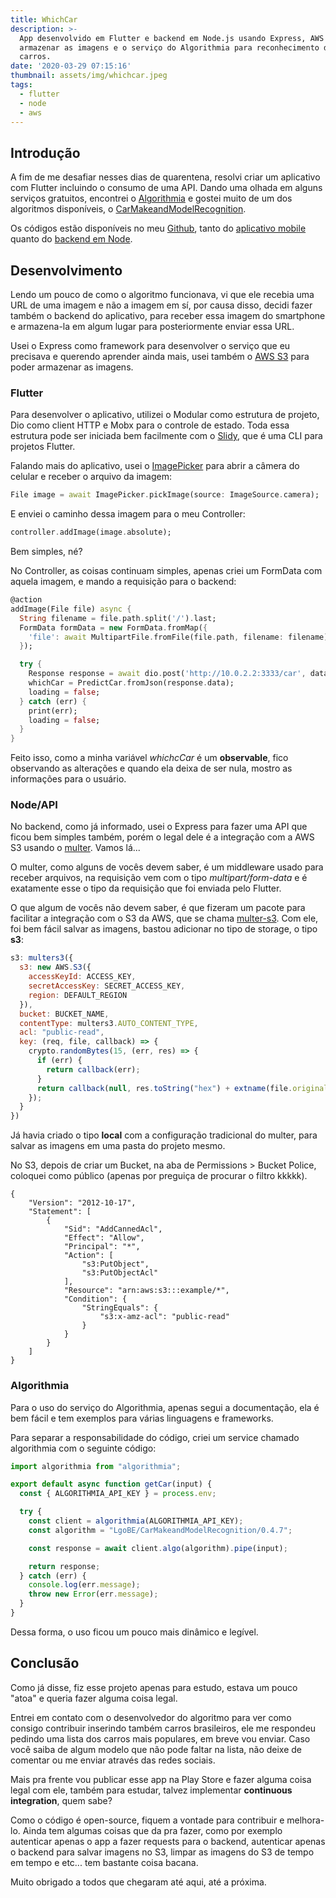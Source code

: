 ```yaml
---
title: WhichCar
description: >-
  App desenvolvido em Flutter e backend em Node.js usando Express, AWS S3 para
  armazenar as imagens e o serviço do Algorithmia para reconhecimento dos
  carros.
date: '2020-03-29 07:15:16'
thumbnail: assets/img/whichcar.jpeg
tags:
  - flutter
  - node
  - aws
---
```

## Introdução

A fim de me desafiar nesses dias de quarentena, resolvi criar um aplicativo com Flutter incluindo o consumo de uma API. Dando uma olhada em alguns serviços gratuitos, encontrei o [Algorithmia](https://algorithmia.com) e gostei muito de um dos algoritmos disponíveis, o [CarMakeandModelRecognition](https://algorithmia.com/algorithms/LgoBE/CarMakeandModelRecognition).

Os códigos estão disponíveis no meu [Github](https://github.com/iannsantos), tanto do [aplicativo mobile](https://github.com/iannsantos/which-car-mobile) quanto do [backend em Node](https://github.com/iannsantos/which-car-backend).

## Desenvolvimento

Lendo um pouco de como o algoritmo funcionava, vi que ele recebia uma URL de uma imagem e não a imagem em sí, por causa disso, decidi fazer também o backend do aplicativo, para receber essa imagem do smartphone e armazena-la em algum lugar para posteriormente enviar essa URL.

Usei o Express como framework para desenvolver o serviço que eu precisava e querendo aprender ainda mais, usei também o [AWS S3](https://aws.amazon.com/pt/s3/) para poder armazenar as imagens.

### Flutter

Para desenvolver o aplicativo, utilizei o Modular como estrutura de projeto, Dio como client HTTP e Mobx para o controle de estado. Toda essa estrutura pode ser iniciada bem facilmente com o [Slidy](https://github.com/Flutterando/slidy), que é uma CLI para projetos Flutter.

Falando mais do aplicativo, usei o [ImagePicker](https://pub.dev/packages/image_picker) para abrir a câmera do celular e receber o arquivo da imagem:

```dart
File image = await ImagePicker.pickImage(source: ImageSource.camera);
```

E enviei o caminho dessa imagem para o meu Controller:

```dart
controller.addImage(image.absolute);
```

Bem simples, né?

No Controller, as coisas continuam simples, apenas criei um FormData com aquela imagem, e mando a requisição para o backend:

```dart
@action
addImage(File file) async {
  String filename = file.path.split('/').last;
  FormData formData = new FormData.fromMap({
    'file': await MultipartFile.fromFile(file.path, filename: filename),
  });

  try {
    Response response = await dio.post('http://10.0.2.2:3333/car', data: formData);
    whichCar = PredictCar.fromJson(response.data);
    loading = false;
  } catch (err) {
    print(err);
    loading = false;
  }
}
```

Feito isso, como a minha variável *whichcCar* é um **observable**, fico observando as alterações e quando ela deixa de ser nula, mostro as informações para o usuário.

### Node/API

No backend, como já informado, usei o Express para fazer uma API que ficou bem simples também, porém o legal dele é a integração com a AWS S3 usando o [multer](https://github.com/expressjs/multer). Vamos lá...

O multer, como alguns de vocês devem saber, é um middleware usado para receber arquivos, na requisição vem com o tipo *multipart/form-data* e é exatamente esse o tipo da requisição que foi enviada pelo Flutter.

O que algum de vocês não devem saber, é que fizeram um pacote para facilitar a integração com o S3 da AWS, que se chama [multer-s3](https://github.com/badunk/multer-s3). Com ele, foi bem fácil salvar as imagens, bastou adicionar no tipo de storage, o tipo **s3**:

```js
s3: multers3({
  s3: new AWS.S3({
    accessKeyId: ACCESS_KEY,
    secretAccessKey: SECRET_ACCESS_KEY,
    region: DEFAULT_REGION
  }),
  bucket: BUCKET_NAME,
  contentType: multers3.AUTO_CONTENT_TYPE,
  acl: "public-read",
  key: (req, file, callback) => {
    crypto.randomBytes(15, (err, res) => {
      if (err) {
        return callback(err);
      }
      return callback(null, res.toString("hex") + extname(file.originalname));
    });
  }
})
```

Já havia criado o tipo **local** com a configuração tradicional do multer, para salvar as imagens em uma pasta do projeto mesmo.

No S3, depois de criar um Bucket, na aba de Permissions > Bucket Police, coloquei como público (apenas por preguiça de procurar o filtro kkkkk).

```
{
    "Version": "2012-10-17",
    "Statement": [
        {
            "Sid": "AddCannedAcl",
            "Effect": "Allow",
            "Principal": "*",
            "Action": [
                "s3:PutObject",
                "s3:PutObjectAcl"
            ],
            "Resource": "arn:aws:s3:::example/*",
            "Condition": {
                "StringEquals": {
                    "s3:x-amz-acl": "public-read"
                }
            }
        }
    ]
}
```

### Algorithmia

Para o uso do serviço do Algorithmia, apenas segui a documentação, ela é bem fácil e tem exemplos para várias linguagens e frameworks.

Para separar a responsabilidade do código, criei um service chamado algorithmia com o seguinte código:

```js
import algorithmia from "algorithmia";

export default async function getCar(input) {
  const { ALGORITHMIA_API_KEY } = process.env;

  try {
    const client = algorithmia(ALGORITHMIA_API_KEY);
    const algorithm = "LgoBE/CarMakeandModelRecognition/0.4.7";

    const response = await client.algo(algorithm).pipe(input);

    return response;
  } catch (err) {
    console.log(err.message);
    throw new Error(err.message);
  }
}
```

Dessa forma, o uso ficou um pouco mais dinâmico e legível.

## Conclusão

Como já disse, fiz esse projeto apenas para estudo, estava um pouco "atoa" e queria fazer alguma coisa legal.

Entrei em contato com o desenvolvedor do algoritmo para ver como consigo contribuir inserindo também carros brasileiros, ele me respondeu pedindo uma lista dos carros mais populares, em breve vou enviar. Caso você saiba de algum modelo que não pode faltar na lista, não deixe de comentar ou me enviar através das redes sociais.

Mais pra frente vou publicar esse app na Play Store e fazer alguma coisa legal com ele, também para estudar, talvez implementar **continuous integration**, quem sabe?

Como o código é open-source, fiquem a vontade para contribuir e melhora-lo. Ainda tem algumas coisas que da pra fazer, como por exemplo autenticar apenas o app a fazer requests para o backend, autenticar apenas o backend para salvar imagens no S3, limpar as imagens do S3 de tempo em tempo e etc... tem bastante coisa bacana.

Muito obrigado a todos que chegaram até aqui, até a próxima.
